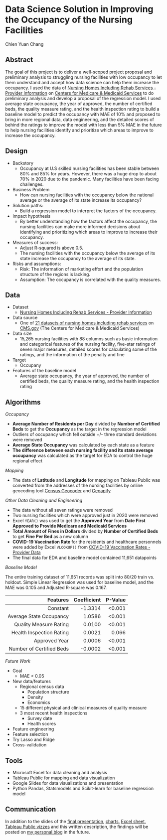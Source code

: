 # Data Science Solution in Improving the Occupancy of the Nursing Facilities

Chien Yuan Chang

## Abstract
The goal of this project is to deliver a well-scoped project proposal and preliminary analysis to struggling nursing facilities with low occupancy to let them understand and accept how data science can help them increase the occupancy. I used the data of [Nursing Homes Including Rehab Services - Provider Information](https://data.cms.gov/provider-data/dataset/4pq5-n9py) on [Centers for Medicare & Medicaid Services](https://www.cms.gov/) to do preliminary analysis and develop a proposal of the regression model. I used average state occupancy, the year of approved, the number of certified beds, the quality measure rating, and the health inspection rating to build a baseline model to predict the occupancy with MAE of 10% and proposed to bring in more regional data, data engineering, and the detailed scores of behind the ratings to improve the model with less than 5% MAE in the future to help nursing facilities identify and prioritize which areas to improve to increase the occupancy. 

## Design
* Backstory
    * Occupancy at U.S skilled nursing facilities has been stable between 80% and 85% for years. However, there was a huge drop to about 70% in 2020 due to the pandemic. Many facilities have been facing challenges.
* Business Problem
    * How can nursing facilities with the occupancy below the national average or the average of its state increase its occupancy?
* Solution paths:
    * Build a regression model to interpret the factors of the occupancy.
* Impact hypothesis
    * By better understanding how the factors affect the occupancy, the nursing facilities can make more informed decisions about identifying and prioritizing which areas to improve to increase their occupancy.
* Measures of success:
    * Adjust R-squared is above 0.5.
    * The nursing facilities with the occupancy below the average of its state increase the occupancy to the average of its state.
* Risks and assumptions:
    * Risk: The information of marketing effort and the population structure of the regions  is lacking.
    * Assumption: The occupancy is correlated with the quality measures.

## Data
* Dataset
    * [Nursing Homes Including Rehab Services - Provider Information](https://data.cms.gov/provider-data/dataset/4pq5-n9py)
* Data source
    * One of [21 datasets of nursing homes including rehab services](https://data.cms.gov/provider-data/topics/nursing-homes) on [CMS.gov](https://www.cms.gov/) (The Centers for Medicare & Medicaid Services)
* Data size
    * 15,265 nursing facilities with 88 columns such as basic information and categorical features of the nursing facility, five-star ratings of seven major measures, detailed scores for calculating some of the ratings, and the information of the penalty and fine
* Target
    * Occupany 
* Features of the baseline model
    * Average state occupancy, the year of approved, the number of certified beds, the quality measure rating, and the health inspection rating

## Algorithms

*Occupancy*

* **Average Number of Residents per Day** divided by **Number of Certified Beds** to get the **Occupancy** as the target in the regression model
* Outliers of occupancy which fell outside +/- three standard deviations were removed
* **Average State Occupancy** was calculated by each state as a feature
* **The difference between each nursing facility and its state average occupancy** was calculated as the target for EDA to control the huge regional effect

*Mapping*

* The data of **Latitude** and **Longitude** for mapping on Tableau Public was converted from the addresses of the nursing facilities by online geocoding tool [Census Geocoder](https://geocoding.geo.census.gov/) and [Geoapify](https://www.geoapify.com/tools/geocoding-online)

*Other Data Cleaning and Engineering*

* The data without all seven ratings were removed
* Two nursing facilities which were approved just in 2020 were removed
* Excel `YEAR()` was used to get the **Approved Year** from **Date First Approved to Provide Medicare and Medicaid Services**
* **Total Amount of Fines in Dollars** divided by **Number of Certified Beds** to get **Fine Per Bed** as a new column
* **COVID-19 Vaccination Rate** for the residents and healthcare personnels were added by Excel `VLOOKUP()` from [COVID-19 Vaccination Rates - Provider Data](https://data.cms.gov/provider-data/dataset/pvax-cv19)
* The final data for EDA and baseline model contained 11,651 datapoints 

*Baseline Model*
  
The entire training dataset of 11,651 records was split into 80/20 train vs. holdout. Simple Linear Regression was used for baseline model, and the MAE was 0.105 and Adjusted R-square was 0.167.

Features|Coefficient|P-Value|
---:|---:|---:|
Constant|-1.3314|<0.001|
Average State Occupancy|1.0586|<0.001|
Quality Measure Rating|0.0100|<0.001|
Health Inspection Rating|0.0021|0.066|
Approved Year|0.0006|<0.001|
Number of Certified Beds|-0.0002|<0.001|

*Future Work*

* Goal
    * MAE < 0.05
* New data/features
    * Regional census data
        * Population structure
        * Density
        * Economics
    * 15 different physical and clinical measures of quality measure 
    * 3 most recent health inspections
        * Survey date
        * Health scores
* Feature engineering
* Feature selection
* Try Lasso and Ridge
* Cross-validation

## Tools
* Microsoft Excel for data cleaning and analysis
* Tableau Public for mapping and data visualization
* Google Slides for data visualizations and presentation
* Python Pandas, Statsmodels and Scikit-learn for baseline regression model

## Communication
In addition to the slides of the [final presentation](final_presentation.pdf), [charts](images/), [Excel sheet](data/), [Tableau Public vizzes](https://public.tableau.com/app/profile/koscew/viz/NursingFacilitiesinU_S_CMSdata/Map) and this written description, the findings will be posted on [my personal blog](https://koscew.github.io/) in the future.
